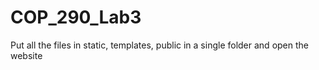 # COP_290_Lab3

Put all the files in static, templates, public in a single folder and open the website
